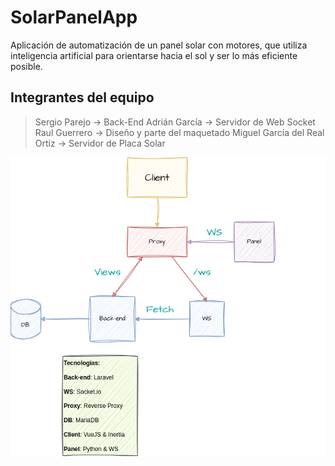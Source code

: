 # SolarPanelApp
Aplicación de automatización de un panel solar con motores, que utiliza inteligencia artificial para orientarse hacia el sol y ser lo más eficiente posible.

## Integrantes del equipo

> Sergio Parejo -> Back-End
> Adrián García -> Servidor de Web Socket
> Raul Guerrero -> Diseño y parte del maquetado
> Miguel García del Real Ortiz -> Servidor de Placa Solar

![Imagen con la estructura del proyecto](Estructura.png)